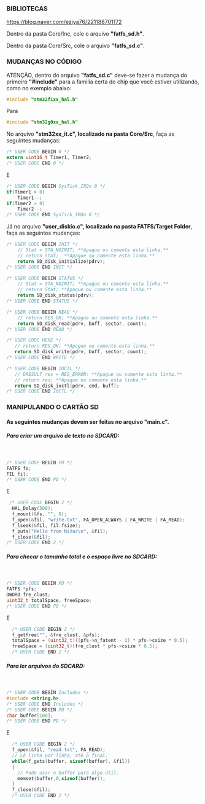 ### BIBLIOTECAS
https://blog.naver.com/eziya76/221188701172

Dentro da pasta Core/Inc, cole o arquivo **"fatfs_sd.h"**.

Dentro da pasta Core/Src, cole o arquivo **"fatfs_sd.c"**.

### MUDANÇAS NO CÓDIGO
	
ATENÇÃO, dentro do arquivo **"fatfs_sd.c"** deve-se fazer a mudança do primeiro **"#include"** para a familia certa do chip que você estiver utilizando, como no exemplo abaixo:
~~~C
#include "stm32f1xx_hal.h"
~~~
Para
~~~C
#include "stm32g0xx_hal.h"
~~~
	
No arquivo **"stm32xx_it.c", localizado na pasta Core/Src**, faça as seguintes mudanças:

~~~C
/* USER CODE BEGIN 0 */
extern uint16_t Timer1, Timer2;
/* USER CODE END 0 */
~~~ 
 
 E
 
~~~C
/* USER CODE BEGIN SysTick_IRQn 0 */
if(Timer1 > 0)
	Timer1--;
if(Timer2 > 0)
	Timer2--;
/* USER CODE END SysTick_IRQn 0 */
~~~

Já no arquivo **"user_diskio.c", localizado na pasta FATFS/Target Folder**, faça as seguintes mudanças:

~~~C
/* USER CODE BEGIN INIT */
    // Stat = STA_NOINIT; **Apague ou comente esta linha.**
    // return Stat;  **Apague ou comente esta linha.**
	return SD_disk_initialize(pdrv);
/* USER CODE END INIT */
~~~

~~~C
/* USER CODE BEGIN STATUS */
    // Stat = STA_NOINIT; **Apague ou comente esta linha.**
    // return Stat; **Apague ou comente esta linha.**
	return SD_disk_status(pdrv);
/* USER CODE END STATUS */
~~~

~~~C
/* USER CODE BEGIN READ */
    // return RES_OK; **Apague ou comente esta linha.**
	return SD_disk_read(pdrv, buff, sector, count);
/* USER CODE END READ */
 ~~~
 
 ~~~C
/* USER CODE HERE */
    // return RES_OK; **Apague ou comente esta linha.**
	return SD_disk_write(pdrv, buff, sector, count);
/* USER CODE END WRITE */
 ~~~
 
 ~~~C
 /* USER CODE BEGIN IOCTL */
    // DRESULT res = RES_ERROR; **Apague ou comente esta linha.**
    // return res; **Apague ou comente esta linha.**
    return SD_disk_ioctl(pdrv, cmd, buff);
/* USER CODE END IOCTL */
 ~~~
 
### MANIPULANDO O CARTÃO SD
#### As seguintes mudanças devem ser feitas no arquivo **"main.c"**.
##### Para criar um arquivo de texto no SDCARD:
&nbsp;

 ~~~C
/* USER CODE BEGIN PD */
FATFS fs;
FIL fil;
/* USER CODE END PD */
 ~~~
 E
~~~C
 /* USER CODE BEGIN 2 */
  HAL_Delay(500);
  f_mount(&fs, "", 0);
  f_open(&fil, "write.txt", FA_OPEN_ALWAYS | FA_WRITE | FA_READ);
  f_lseek(&fil, fil.fsize);
  f_puts("Hello from Nizar\n", &fil);
  f_close(&fil);
/* USER CODE END 2 */
~~~
 
##### Para checar o tamanho total e o espaço livre no SDCARD:
&nbsp;
~~~C
/* USER CODE BEGIN PD */
FATFS *pfs;
DWORD fre_clust;
uint32_t totalSpace, freeSpace;
/* USER CODE END PD */
~~~
E
~~~C
  /* USER CODE BEGIN 2 */
  f_getfree("", &fre_clust, &pfs);
  totalSpace = (uint32_t)((pfs->n_fatent - 2) * pfs->csize * 0.5);
  freeSpace = (uint32_t)(fre_clust * pfs->csize * 0.5);
  /* USER CODE END 2 */
~~~
##### Para ler arquivos do SDCARD:
&nbsp;
~~~C
/* USER CODE BEGIN Includes */
#include <string.h>
/* USER CODE END Includes */
/* USER CODE BEGIN PD */
char buffer[100];
/* USER CODE END PD */
~~~
E
~~~C
  /* USER CODE BEGIN 2 */
  f_open(&fil, "read.txt", FA_READ);
  // Lê linha por linha, até o final.
  while(f_gets(buffer, sizeof(buffer), &fil))
  {
    // Pode usar o buffer para algo útil.
    memset(buffer,0,sizeof(buffer));
  }
  f_close(&fil);
  /* USER CODE END 2 */
~~~











